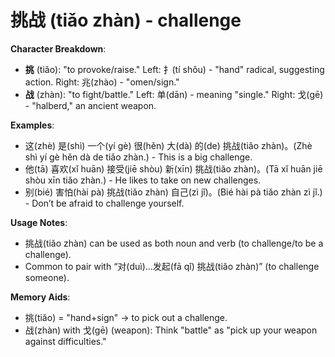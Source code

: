 # **挑战 (tiǎo zhàn) - challenge**

**Character Breakdown**:  
- **挑** (tiǎo): "to provoke/raise." Left: 扌(tí shǒu) - "hand" radical, suggesting action. Right: 兆(zhào) - "omen/sign."  
- **战** (zhàn): "to fight/battle." Left: 单(dān) - meaning "single." Right: 戈(gē) - "halberd," an ancient weapon.

**Examples**:  
- 这(zhè) 是(shì) 一个(yí gè) 很(hěn) 大(dà) 的(de) 挑战(tiǎo zhàn)。(Zhè shì yí gè hěn dà de tiǎo zhàn.) - This is a big challenge.  
- 他(tā) 喜欢(xǐ huān) 接受(jiē shòu) 新(xīn) 挑战(tiǎo zhàn)。(Tā xǐ huān jiē shòu xīn tiǎo zhàn.) - He likes to take on new challenges.  
- 别(bié) 害怕(hài pà) 挑战(tiǎo zhàn) 自己(zì jǐ)。(Bié hài pà tiǎo zhàn zì jǐ.) - Don’t be afraid to challenge yourself.

**Usage Notes**:  
- 挑战(tiǎo zhàn) can be used as both noun and verb (to challenge/to be a challenge).  
- Common to pair with “对(duì)...发起(fā qǐ) 挑战(tiǎo zhàn)” (to challenge someone).

**Memory Aids**:  
- 挑(tiǎo) = "hand+sign" → to pick out a challenge.  
- 战(zhàn) with 戈(gē) (weapon): Think "battle" as "pick up your weapon against difficulties."